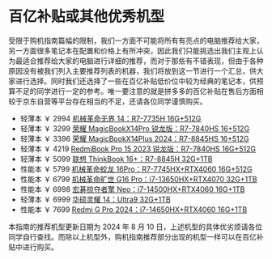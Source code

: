 # 百亿补贴或其他优秀机型

受限于购机指南篇幅的限制，我们一方面不可能将所有有亮点的电脑推荐给大家，另一方面很多笔记本在配置和价格上有所冲突，因此我们只能挑选出我们主观上认为最适合推荐给大家的电脑进行详细的推荐，而对于那些有不错表现，但由于各种原因没有被我们列入主要推荐列表的机器，我们将放到这一节进行一个汇总，供大家进行选择。同时我们还选择了一些在百亿补贴低价位中较为经典的笔记本，供预算不足的同学进行一定的参考。唯一要注意的就是拼多多的百亿补贴在售后方面相较于京东自营等平台存在相当的不足，还请各位同学谨慎购买。

-   轻薄本 ￥ 2994 [机械革命无界 14：R7-7735H 16G+512G](https://mobile.yangkeduo.com/goods2.html?ps=ciXF2zfYHQ)
-   轻薄本 ￥ 3299 [荣耀 MagicBookX14Pro 锐龙版：R7-7840HS 16+512G](https://mobile.yangkeduo.com/goods1.html?ps=0MUMyEqzvK)
-   轻薄本 ￥ 3396 [荣耀 MagicBookX14Plus 2024：R7-8845HS 16+512G](https://mobile.yangkeduo.com/goods.html?ps=o7imCfcxDZ)
-   轻薄本 ￥ 4219 [RedmiBook Pro 15 2023 锐龙版：R7-7840HS 16G+512G](https://mobile.yangkeduo.com/goods.html?ps=IdiugssJcm)
-   轻薄本 ￥ 5099 [联想 ThinkBook 16+：R7-8845H 32G+1TB](https://mobile.yangkeduo.com/goods.html?ps=AZK6khspCh)
-   性能本 ￥ 5799 [机械革命蛟龙 16Pro：R7-7745HX+RTX4060 16G+512G](https://mobile.yangkeduo.com/goods2.html?ps=Qke045mQlA)
-   性能本 ￥ 6799 [机械革命旷世 G16 Pro：i7-13650HX+RTX4070 32G+1TB](https://mobile.yangkeduo.com/goods2.html?ps=5PkpSJvkgO)
-   性能本 ￥ 6998 [宏碁掠夺者擎 Neo：i7-14500HX+RTX4060 16G+1TB](https://mobile.yangkeduo.com/goods.html?ps=5ZEAj8pR72)
-   轻薄本 ￥ 6999 [华硕灵耀 14：Ultra9 32G+1TB](https://3.cn/23hvc-dU)
-   性能本 ￥ 7699 [Redmi G Pro 2024：i7-14650HX+RTX4060 16G+1TB](https://3.cn/23hth-1k)

本指南的推荐机型更新日期为 2024 年 8 月 10 日，上述机型的具体优劣烦请各位同学自行查找。而除以上机型外，购机指南推荐部分出现的机型一样可以在百亿补贴中进行购买。
